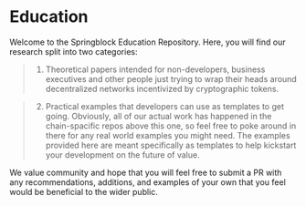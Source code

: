 # Education

Welcome to the Springblock Education Repository. Here, you will find our research split into two categories: 

> 1) Theoretical papers intended for non-developers, business executives and other people just trying to wrap their heads around decentralized networks incentivized by cryptographic tokens.

> 2) Practical examples that developers can use as templates to get going. Obviously, all of our actual work has happened in the chain-spacific repos above this one, so feel free to poke around in there for any real world examples you might need. The examples provided here are meant specifically as templates to help kickstart your development on the future of value.

We value community and hope that you will feel free to submit a PR with any recommendations, additions, and examples of your own that you feel would be beneficial to the wider public.
